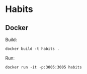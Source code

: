 # Habits

## Docker

Build:
```
docker build -t habits .
```

Run:
```
docker run -it -p:3005:3005 habits  
```